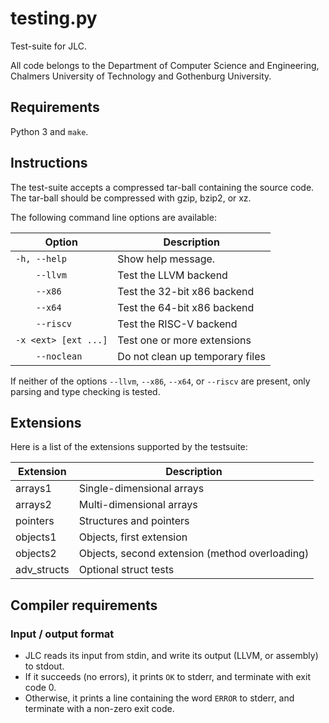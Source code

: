 # testing.py

Test-suite for JLC.

All code belongs to the Department of Computer Science and Engineering, Chalmers
University of Technology and Gothenburg University.

## Requirements

Python 3 and `make`.

## Instructions

The test-suite accepts a compressed tar-ball containing the source code. The
tar-ball should be compressed with gzip, bzip2, or xz.

The following command line options are available:

| Option                        | Description                           |
|-------------------------------|---------------------------------------|
| `-h, --help`                  | Show help message.                    |
| `    --llvm`                  | Test the LLVM backend                 |
| `    --x86`                   | Test the 32-bit x86 backend           |
| `    --x64`                   | Test the 64-bit x86 backend           |
| `    --riscv`                 | Test the RISC-V backend               |
| `-x <ext> [ext ...]`          | Test one or more extensions           |
| `    --noclean`               | Do not clean up temporary files       |

If neither of the options `--llvm`, `--x86`, `--x64`, or `--riscv` are present,
only parsing and type checking is tested.

## Extensions

Here is a list of the extensions supported by the testsuite:

| Extension      | Description                                     |
|----------------|-------------------------------------------------|
| arrays1        | Single-dimensional arrays                       |
| arrays2        | Multi-dimensional arrays                        |
| pointers       | Structures and pointers                         |
| objects1       | Objects, first extension                        |
| objects2       | Objects, second extension (method overloading)  |
| adv_structs    | Optional struct tests                           |

## Compiler requirements

### Input / output format

* JLC reads its input from stdin, and write its output (LLVM, or assembly) to
  stdout.
* If it succeeds (no errors), it prints `OK` to stderr, and terminate with exit
  code 0.
* Otherwise, it prints a line containing the word `ERROR` to stderr, and
  terminate with a non-zero exit code.
